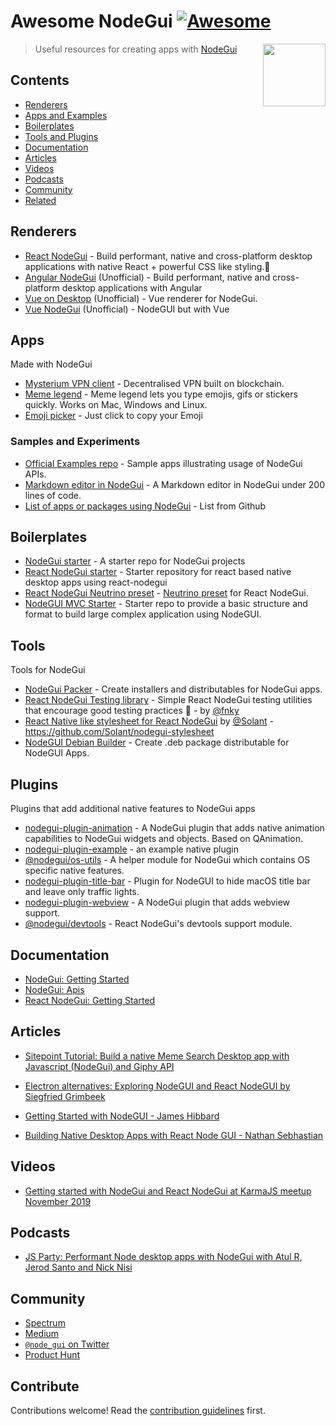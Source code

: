 # Awesome NodeGui [![Awesome](https://awesome.re/badge.svg)](https://github.com/nodegui/awesome-nodegui)

[<img src="https://github.com/nodegui/nodegui/raw/master/extras/logo/nodegui-circle.png" align="right" width="100">](https://docs.nodegui.org)

> Useful resources for creating apps with [NodeGui](https://docs.nodegui.org)

## Contents

-   [Renderers](#renderers)
-   [Apps and Examples](#apps)
-   [Boilerplates](#boilerplates)
-   [Tools and Plugins](#tools)
-   [Documentation](#documentation)
-   [Articles](#articles)
-   [Videos](#videos)
-   [Podcasts](#podcasts)
-   [Community](#community)
-   [Related](#related)

## Renderers

-   [React NodeGui](https://github.com/nodegui/react-nodegui) - Build performant, native and cross-platform desktop applications with native React + powerful CSS like styling.🚀
-   [Angular NodeGui](https://github.com/irustm/angular-nodegui) (Unofficial) - Build performant, native and cross-platform desktop applications with Angular
-   [Vue on Desktop](https://github.com/shubhamzanwar/vue-on-desktop) (Unofficial) - Vue renderer for NodeGui.
-   [Vue NodeGui](https://github.com/NovusTheory/vue-nodegui) (Unofficial) - NodeGUI but with Vue

## Apps

Made with NodeGui

-   [Mysterium VPN client](https://github.com/mysteriumnetwork/mysterium-vpn2) - Decentralised VPN built on blockchain.
-   [Meme legend](https://github.com/master-atul/meme-legend) - Meme legend lets you type emojis, gifs or stickers quickly. Works on Mac, Windows and Linux.
-   [Emoji picker](https://github.com/slidinghotdog/emoji-picker) - Just click to copy your Emoji

### Samples and Experiments

-   [Official Examples repo](https://github.com/nodegui/examples) - Sample apps illustrating usage of NodeGui APIs.
-   [Markdown editor in NodeGui](https://github.com/master-atul/mdview-nodegui) - A Markdown editor in NodeGui under 200 lines of code.
-   [List of apps or packages using NodeGui](https://github.com/nodegui/nodegui/network/dependents) - List from Github

## Boilerplates

-   [NodeGui starter](https://github.com/nodegui/nodegui-starter) - A starter repo for NodeGui projects
-   [React NodeGui starter](https://github.com/nodegui/react-nodegui-starter) - Starter repository for react based native desktop apps using react-nodegui
-   [React NodeGui Neutrino preset](https://github.com/constgen/neutrino-preset-react-nodegui) - [Neutrino preset](https://neutrinojs.org/presets/) for React NodeGui.
-   [NodeGUI MVC Starter](https://github.com/RinneganTech/nodegui-mvc-starter) - Starter repo to provide a basic structure and format to build large complex application using NodeGUI.

## Tools

Tools for NodeGui

-   [NodeGui Packer](https://github.com/nodegui/packer) - Create installers and distributables for NodeGui apps.
-   [React NodeGui Testing library](https://github.com/fnky/react-nodegui-testing-library) - Simple React NodeGui testing utilities that encourage good testing practices 🦋 - by [@fnky](https://github.com/fnky)
-   [React Native like stylesheet for React NodeGui](https://github.com/Solant/nodegui-stylesheet) by [@Solant](https://github.com/Solant) - https://github.com/Solant/nodegui-stylesheet
-   [NodeGUI Debian Builder](https://github.com/RinneganTech/nodegui-deb-builder) - Create .deb package distributable for NodeGUI Apps.

## Plugins

Plugins that add additional native features to NodeGui apps

-   [nodegui-plugin-animation](https://github.com/nodegui/nodegui-plugin-animation) - A NodeGui plugin that adds native animation capabilities to NodeGui widgets and objects. Based on QAnimation.
-   [nodegui-plugin-example](https://github.com/nodegui/nodegui-plugin-example) - an example native plugin
-   [@nodegui/os-utils](https://github.com/nodegui/os-utils) - A helper module for NodeGui which contains OS specific native features.
-   [nodegui-plugin-title-bar](https://github.com/nodegui/nodegui-plugin-title-bar) - Plugin for NodeGUI to hide macOS title bar and leave only traffic lights.
-   [nodegui-plugin-webview](https://github.com/nodegui/nodegui-plugin-webview) - A NodeGui plugin that adds webview support.
-   [@nodegui/devtools](https://github.com/nodegui/devtools) - React NodeGui's devtools support module.

## Documentation

-   [NodeGui: Getting Started](https://docs.nodegui.org/docs/guides/getting-started)
-   [NodeGui: Apis](https://docs.nodegui.org/docs/api/generated/classes/qapplication)
-   [React NodeGui: Getting Started](https://react.nodegui.org/docs/guides/getting-started/)

## Articles

-   [Sitepoint Tutorial: Build a native Meme Search Desktop app with Javascript (NodeGui) and Giphy API](https://www.sitepoint.com/build-native-desktop-gif-searcher-app-using-nodegui/)

-   [Electron alternatives: Exploring NodeGUI and React NodeGUI by Siegfried Grimbeek](https://blog.logrocket.com/electron-alternatives-exploring-nodegui-and-react-nodegui/)

-  [Getting Started with NodeGUI - James Hibbard](https://hibbard.eu/node-gui/)

- [Building Native Desktop Apps with React Node GUI - Nathan Sebhastian](https://blog.bitsrc.io/building-native-desktop-application-with-react-node-gui-2ce1b2a2164)

## Videos

-   [Getting started with NodeGui and React NodeGui at KarmaJS meetup November 2019](https://www.youtube.com/watch?v=8jH5gaEEDv4)

## Podcasts

-   [JS Party: Performant Node desktop apps with NodeGui with Atul R, Jerod Santo and Nick Nisi](https://changelog.com/jsparty/96)

## Community

-   [Spectrum](https://spectrum.chat/nodegui)
-   [Medium](https://medium.com/nodegui)
-   [`@node_gui` on Twitter](https://twitter.com/node_gui)
-   [Product Hunt](https://www.producthunt.com/posts/nodegui-2)

## Contribute

Contributions welcome! Read the [contribution guidelines](contributing.md) first.
